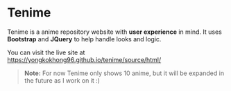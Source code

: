 # Tenime

Tenime is a anime repository website with **user experience** in mind. It uses **Bootstrap** and **JQuery** to help handle looks and logic.

You can visit the live site at https://yongkokhong96.github.io/tenime/source/html/

> **Note:** For now Tenime only shows 10 anime, but it will be expanded in the future as I work on it :)
